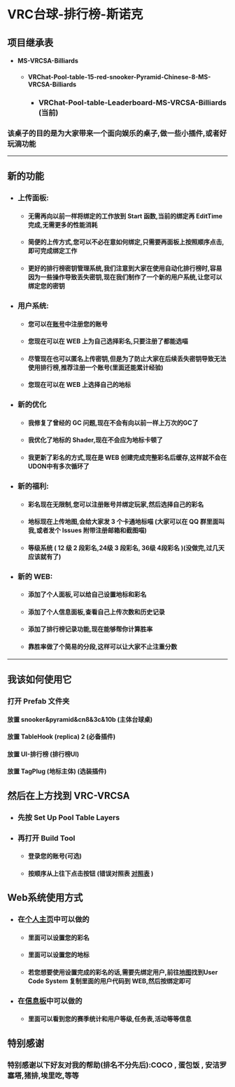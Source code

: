 # VRC台球-排行榜-斯诺克
## 项目继承表
* #### MS-VRCSA-Billiards
  * #### VRChat-Pool-table-15-red-snooker-Pyramid-Chinese-8-MS-VRCSA-Billiards
  	  * ### VRChat-Pool-table-Leaderboard-MS-VRCSA-Billiards (当前)
### 该桌子的目的是为大家带来一个面向娱乐的桌子,做一些小插件,或者好玩滴功能

---
## 新的功能
* ### 上传面板:
	* #### 无需再向以前一样将绑定的工作放到 Start 函数,当前的绑定再 EditTime 完成,无需更多的性能消耗
	* #### 简便的上传方式,您可以不必在意如何绑定,只需要再面板上按照顺序点击,即可完成绑定工作
	* #### 更好的排行榜密钥管理系统,我们注意到大家在使用自动化排行榜时,容易因为一些操作导致丢失密钥,现在我们制作了一个新的用户系统,让您可以绑定您的密钥
* ### 用户系统:
	* #### 您可以在[账号](https://www.wangqaq.com/PoolBar/Account)中注册您的账号
	* #### 您现在可以在 WEB 上为自己选择彩名,只要注册了都能选喵
	* #### 尽管现在也可以匿名上传密钥,但是为了防止大家在后续丢失密钥导致无法使用排行榜,推荐注册一个账号(里面还能累计经验)
	* #### 您现在可以在 WEB 上选择自己的地标
* ### 新的优化
	* #### 我修复了曾经的 GC 问题,现在不会有向以前一样上万次的GC了
	* #### 我优化了地标的 Shader,现在不会应为地标卡顿了
	* #### 我更新了彩名的方式,现在是 WEB 创建完成完整彩名后缓存,这样就不会在UDON中有多次循环了
* ### 新的福利:
	* #### 彩名现在无限制,您可以注册账号并绑定玩家,然后选择自己的彩名
	* #### 地标现在上传地图,会给大家发 3 个卡通地标喵 (大家可以在 QQ 群里面叫我,或者发个 Issues 附带注册邮箱和截图喵)
	* #### 等级系统 ( 12 级 2 段彩名,24级 3 段彩名, 36级 4段彩名 )(没做完,过几天应该就有了)
* ### 新的 WEB:
	* #### 添加了个人面板,可以给自己设置地标和彩名
	* #### 添加了个人信息面板,查看自己上传次数和历史记录
	* #### 添加了排行榜记录功能,现在能够帮你计算胜率
	* #### 靠胜率做了个简易的分段,这样可以让大家不止注重分数
---

## 我该如何使用它
### 打开 Prefab 文件夹
#### 放置 snooker&pyramid&cn8&3c&10b (主体台球桌)
#### 放置 TableHook (replica) 2 (必备插件)
#### 放置 UI-排行榜 (排行榜UI)
#### 放置 TagPlug (地标主体) (选装插件)

## 然后在上方找到 VRC-VRCSA 
* ### 先按 Set Up Pool Table Layers
* ### 再打开 Build Tool
	* #### 登录您的账号(可选)
	* #### 按顺序从上往下点击按钮 (错误对照表 [对照表]() )

## Web系统使用方式
* ### 在[个人主页](https://www.wangqaq.com/PoolBar/Account)中可以做的
	* #### 里面可以设置您的彩名
	* #### 里面可以设置您的地标
	* #### 若您想要使用设置完成的彩名的话,需要先绑定用户,前往[地图](https://vrchat.com/home/world/wrld_d9ac19bc-a8c4-42cd-b712-c66dd813bd8c/info)找到User Code System 复制里面的用户代码到 WEB,然后按绑定即可
* ### 在[信息板](https://www.wangqaq.com/PoolBar/Information)中可以做的 
	* #### 里面可以看到您的赛季统计和用户等级,任务表,活动等等信息

## 特别感谢

### 特别感谢以下好友对我的帮助(排名不分先后):COCO , 蛋包饭 , 安洁罗塞塔,猪排,埃里吃,等等


